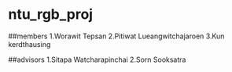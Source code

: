 # ntu_rgb_proj

##members
1.Worawit Tepsan
2.Pitiwat Lueangwitchajaroen
3.Kun kerdthausing

##advisors
1.Sitapa Watcharapinchai
2.Sorn Sooksatra
